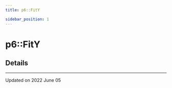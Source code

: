 ```yaml
---
title: p6::FitY

sidebar_position: 1
---
```


# p6::FitY





## Details
-------------------------------

Updated on 2022 June 05